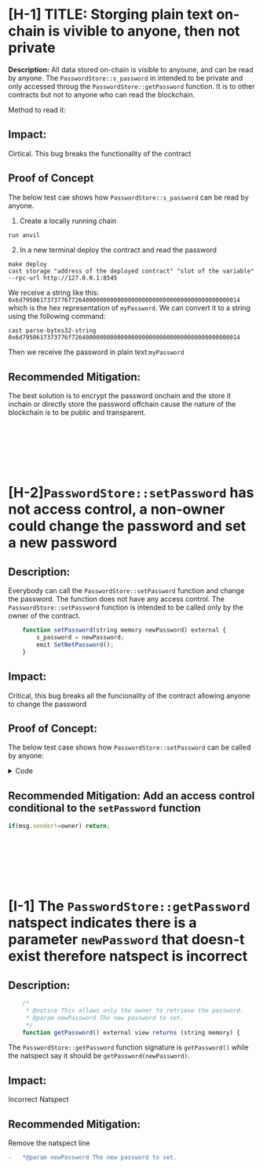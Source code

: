 # [H-1] TITLE: Storging plain text on-chain is vivible to anyone, then not private

**Description:** All data stored on-chain is visible to anyoune, and can be read by anyone. The ``PasswordStore::s_password`` in intended to be private and only accessed throug the ``PasswordStore::getPassword`` function. It is to other contracts but not to anyone who can read the blockchain.

Method to read it:

## Impact:
Cirtical. This bug breaks the functionality of the contract

## Proof of Concept

The below test cae shows how ``PasswordStore::s_password`` can be read by anyone.

1. Create a locally running chain

```bash
run anvil
```

2. In a new terminal deploy the contract and read the password

```
make deploy
cast storage "address of the deployed contract" "slot of the variable" --rpc-url http://127.0.0.1:8545
```
We receive a string like this: ``0x6d7950617373776f726400000000000000000000000000000000000000000014`` which is the hex representation of ``myPassword``. We can convert it to a string using the following command:
```
cast parse-bytes32-string 0x6d7950617373776f726400000000000000000000000000000000000000000014
```
Then  we receive the password in plain text:``myPassword``

## Recommended Mitigation:
The best solution is to encrypt the password onchain and the store it inchain or directly store the password offchain cause the nature of the blockchain is to be public and transparent.

<br><br><br><br><br>

# [H-2]``PasswordStore::setPassword`` has not access control, a non-owner could change the password and set a new password

## Description: 
Everybody can call the ``PasswordStore::setPassword`` function and change the password. The function does not have any access control. The ``PasswordStore::setPassword`` function is intended to be called only by the owner of the contract.

```javascript
    function setPassword(string memory newPassword) external {
        s_password = newPassword;
        emit SetNetPassword();
    }
```

## Impact:
Critical, this bug breaks all the funcionality of the contract allowing anyone to change the password

## Proof of Concept:

The below test case shows how ``PasswordStore::setPassword`` can be called by anyone:

<details>
<summary> Code </summary>

 ```javascript
  function test_not_owner_can_set_password() public {
        vm.startPrank(notOwner);
        string memory passowrd = "Im not the owner";
        passwordStore.setPassword(passowrd);
        vm.stopPrank();
        vm.startPrank(owner);
        string memory actualPassword = passwordStore.getPassword();
        assertEq(actualPassword, passowrd);
    }
```

</details>


## Recommended Mitigation: Add an access control conditional to the `setPassword` function

```javascript
if(msg.sender!=owner) return;
```
<br><br><br><br><br>

# [I-1] The `PasswordStore::getPassword` natspect indicates there is a parameter `newPassword` that doesn-t exist therefore natspect is incorrect

## Description: 

```javascript
    /*
     * @notice This allows only the owner to retrieve the password.
     * @param newPassword The new password to set.
     */
    function getPassword() external view returns (string memory) {
```
The `PasswordStore::getPassword` function signature is `getPassword()` while the natspect say it should be `getPassword(newPassword)`.

## Impact:
Incorrect Natspect

## Recommended Mitigation:
Remove the natspect line

```diff
-   *@param newPassword The new password to set.
```
